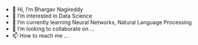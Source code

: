 - 👋 Hi, I’m Bhargav Nagireddy
- 👀 I’m interested in Data Science
- 🌱 I’m currently learning Neural Networks, Natural Language Processing
- 💞️ I’m looking to collaborate on ...
- 📫 How to reach me ...

<!---
bhargav3233/bhargav3233 is a ✨ special ✨ repository because its `README.md` (this file) appears on your GitHub profile.
You can click the Preview link to take a look at your changes.
--->

